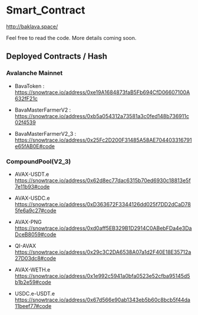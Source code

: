 # Smart_Contract

http://baklava.space/

Feel free to read the code. More details coming soon.

## Deployed Contracts / Hash

### Avalanche Mainnet

* BavaToken : https://snowtrace.io/address/0xe19A1684873faB5Fb694CfD06607100A632fF21c

* BavaMasterFarmerV2 : https://snowtrace.io/address/0xb5a054312a73581a3c0fed148b736911c02f4539

* BavaMasterFarmerV2_3 : https://snowtrace.io/address/0x25Fc2D200F31485A58AE704403316791e65fAB0E#code

### CompoundPool(V2_3)

* AVAX-USDT.e	https://snowtrace.io/address/0x62d8ec77dac6315b70ed6930c18813e5f7e11b93#code

* AVAX-USDC.e	https://snowtrace.io/address/0xD363672F3344126dd025f7DD2dCaD785fe6a9c27#code

* AVAX-PNG	https://snowtrace.io/address/0xd0aff5EB329B1D2914C0ABebFDa4e3DaDceB8059#code

* QI-AVAX	https://snowtrace.io/address/0x29c3C2DA6538A07a1d2F40E18E35712a27D03dc8#code

* AVAX-WETH.e	https://snowtrace.io/address/0x1e992c5941a0bfa0523e52cfba95145d5b1b2e59#code

* USDC.e-USDT.e	https://snowtrace.io/address/0x67d566e90ab1343eb5b60c8bcb5f44da11beef77#code

